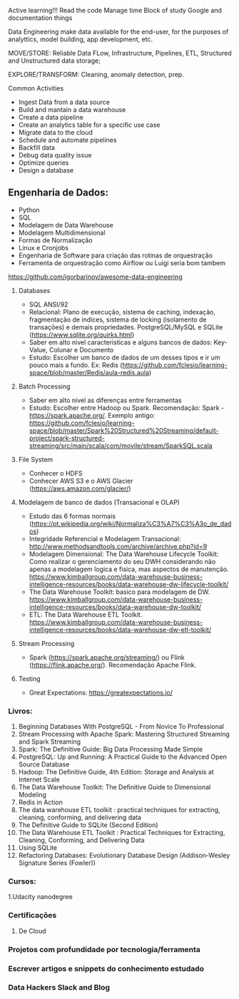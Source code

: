 Active learning!!!
Read the code
Manage time
Block of study
Google and documentation things

Data Engineering make data available for the end-user, for the purposes of analyttics, model building, app development, etc.

MOVE/STORE: Reliable Data FLow, Infrastructure, Pipelines, ETL, Structured and Unstructured data storage;

EXPLORE/TRANSFORM: Cleaning, anomaly detection, prep.

Common Activities

- Ingest Data from a data source
- Build and mantain a data warehouse
- Create a data pipeline
- Create an analytics table for a specific use case
- Migrate data to the cloud
- Schedule and automate pipelines
- Backfill data
- Debug data quality issue
- Optimize queries
- Design a database

## Engenharia de Dados: 

- Python
- SQL 
- Modelagem de Data Warehouse 
- Modelagem Multidimensional 
- Formas de Normalização
- Linux e Cronjobs
- Engenharia de Software para criação das rotinas de orquestração
- Ferramenta de orquestração como Airflow ou Luigi seria bom tambem


https://github.com/igorbarinov/awesome-data-engineering

1) Databases
	- SQL ANSI/92
	- Relacional: Plano de execução, sistema de caching, indexação, fragmentação de indices, sistema de locking (isolamento de transações) e demais propriedades. 
  PostgreSQL/MySQL e SQLite (https://www.sqlite.org/quirks.html)
	- Saber em alto nivel caracteristicas e alguns bancos de dados: Key-Value, Colunar e Documento
	- Estudo: Escolher um banco de dados de um desses tipos e ir um pouco mais a fundo. Ex: Redis (https://github.com/fclesio/learning-space/blob/master/Redis/aula-redis.aula) 

2) Batch Processing
	- Saber em alto nivel as diferenças entre ferramentas
	- Estudo: Escolher entre Hadoop ou Spark. Recomendação: Spark - https://spark.apache.org/. Exemplo antigo: https://github.com/fclesio/learning-space/blob/master/Spark%20Structured%20Streaming/default-project/spark-structured-streaming/src/main/scala/com/movile/stream/SparkSQL.scala

3) File System
	- Conhecer o HDFS
	- Conhecer AWS S3 e o AWS Glacier (https://aws.amazon.com/glacier/)

4) Modelagem de banco de dados (Transacional e OLAP)
	- Estudo das 6 formas normais (https://pt.wikipedia.org/wiki/Normaliza%C3%A7%C3%A3o_de_dados)
	- Integridade Referencial e Modelagem Transacional: http://www.methodsandtools.com/archive/archive.php?id=9
	- Modelagem Dimensional: 
		The Data Warehouse Lifecycle Toolkit: Como realizar o gerenciamento do seu DWH considerando não apenas a modelagem logica e fisica, mas aspectos de manutenção. https://www.kimballgroup.com/data-warehouse-business-intelligence-resources/books/data-warehouse-dw-lifecycle-toolkit/
	- The Data Warehouse Toolkit: basico para modelagem de DW. https://www.kimballgroup.com/data-warehouse-business-intelligence-resources/books/data-warehouse-dw-toolkit/
	- ETL: The Data Warehouse ETL Toolkit. https://www.kimballgroup.com/data-warehouse-business-intelligence-resources/books/data-warehouse-dw-etl-toolkit/ 

5) Stream Processing
	- Spark (https://spark.apache.org/streaming/) ou Flink (https://flink.apache.org/). Recomendação Apache Flink. 

6) Testing 
	- Great Expectations: https://greatexpectations.io/


### Livros: 

1. Beginning Databases With PostgreSQL - From Novice To Professional
2. Stream Processing with Apache Spark: Mastering Structured Streaming and Spark Streaming
3. Spark: The Definitive Guide: Big Data Processing Made Simple
4. PostgreSQL: Up and Running: A Practical Guide to the Advanced Open Source Database
5. Hadoop: The Definitive Guide, 4th Edition: Storage and Analysis at Internet Scale
6. The Data Warehouse Toolkit: The Definitive Guide to Dimensional Modeling
7. Redis in Action
8. The data warehouse ETL toolkit : practical techniques for extracting, cleaning, conforming, and delivering data
9. The Definitive Guide to SQLite (Second Edition)
10. The Data Warehouse ETL Toolkit : Practical Techniques for Extracting, Cleaning, Conforming, and Delivering Data
11. Using SQLite
12. Refactoring Databases: Evolutionary Database Design (Addison-Wesley Signature Series (Fowler))

### Cursos: 

1.Udacity nanodegree

### Certificações

1. De Cloud

### Projetos com profundidade por tecnologia/ferramenta

### Escrever artigos e snippets do conhecimento estudado

### Data Hackers Slack and Blog